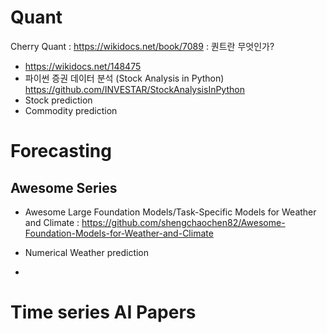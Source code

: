# Quant
Cherry Quant : https://wikidocs.net/book/7089 : 퀀트란 무엇인가?
- https://wikidocs.net/148475
- 파이썬 증권 데이터 분석 (Stock Analysis in Python) https://github.com/INVESTAR/StockAnalysisInPython
- Stock prediction
- Commodity prediction

# Forecasting
## Awesome Series
- Awesome Large Foundation Models/Task-Specific Models for Weather and Climate : https://github.com/shengchaochen82/Awesome-Foundation-Models-for-Weather-and-Climate

- Numerical Weather prediction
- 

# Time series AI Papers


